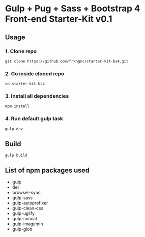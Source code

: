 
# Gulp + Pug  + Sass + Bootstrap 4 Front-end Starter-Kit v0.1

## Usage

### 1. Clone repo
```
git clone https://github.com/frkngnc/starter-kit-bs4.git
```

### 2. Go inside cloned repo
```
cd starter-kit-bs4
```

### 3. Install all dependencies 
```
npm install
```

### 4. Run default gulp task
```
gulp dev
```

## Build 
```
gulp build
```

## List of npm packages used

- gulp
- del
- browser-sync
- gulp-sass
- gulp-autoprefixer
- gulp-clean-css
- gulp-uglify
- gulp-concat
- gulp-imagemin
- gulp-glob

